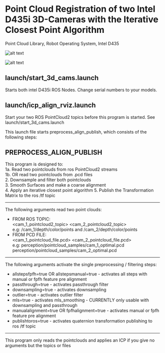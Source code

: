 # Point Cloud Registration of two Intel D435i 3D-Cameras with the Iterative Closest Point Algorithm 
Point Cloud Library, Robot Operating System, Intel D435

![alt text](https://repository-images.githubusercontent.com/215542871/3e9e6c00-24e2-11ea-9a2c-60b583b701e3)

![alt text](https://i.ibb.co/W3w2vqp/4000-3000-max.jpg)


## launch/start_3d_cams.launch
Starts both intel D435i ROS Nodes. Change serial numbers to your models.

## launch/icp_align_rviz.launch
Start your two ROS PointCloud2 topics before this program is started. See launch/start_3d_cams.launch

This launch file starts preprocess_align_publish, which consists of the following steps:

## PREPROCESS_ALIGN_PUBLISH 
This program is designed to:  
 1a. Read two pointclouds from ros PointCloud2 streams  
 1b. OR read two pointclouds from .pcd files  
 2. Downsample and filter both pointclouds  
 3. Smooth Surfaces and make a coarse alignment  
 4. Apply an iterative closest point algorithm 
 5. Publish the Transformation Matrix to the ros /tf topic
 
 ---------------------------------------------------------
 The following arguments read two point clouds:
 * FROM ROS TOPIC:\
   <cam_1_pointcloud2_topic> <cam_2_pointcloud2_topic>  
   e.g: /cam_1/depth/color/points and /cam_2/depth/color/points  
 * FROM PCD FILE:\
   <cam_1_pointcloud_file.pcd> <cam_2_pointcloud_file.pcd>  
   e.g: perception/pointcloud_samples/cam_1_optimal.pcd perception/pointcloud_samples/cam_2_optimal.pcd
 

 
 ---------------------------------------------------------
 The following arguments activate the single preprocessing / filtering steps:
   * allstepsfpfh=true OR allstepsmanual=true    - activates all steps with manual or fpfh feature pre alignment
   * passthrough=true                            - activates passthrough filter
   * downsampling=true                           - activates downsampling
   * outlier=true                                - activates outlier filter
   * mls=true                                    - activates mls_smoothing  - CURRENTLY only usable with downsampling and passthrough
   * manualalignment=true OR fpfhalignment=true  - activates manual or fpfh feature pre alignment
   * publishtoros=true                           - activates quaternion transformation publishing to ros /tf topic

 ---------------------------------------------------------
 This program only reads the pointclouds and applies an ICP if you give no arguments but the topics or files
